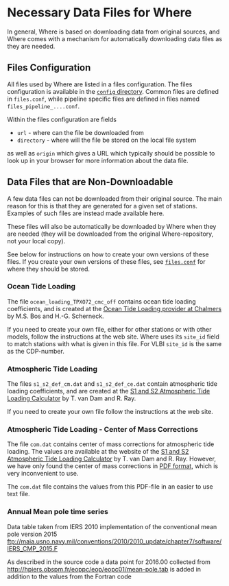 # Necessary Data Files for Where

In general, Where is based on downloading data from original sources, and Where
comes with a mechanism for automatically downloading data files as they are
needed.


## Files Configuration

All files used by Where are listed in a files configuration. The files
configuration is available in the [`config` directory](../config/). Common files
are defined in `files.conf`, while pipeline specific files are defined in files
named `files_pipeline_....conf`.

Within the files configuration are fields

+ `url` - where can the file be downloaded from
+ `directory` - where will the file be stored on the local file system

as well as `origin` which gives a URL which typically should be possible to look
up in your browser for more information about the data file.


## Data Files that are Non-Downloadable

A few data files can not be downloaded from their original source. The main
reason for this is that they are generated for a given set of stations. Examples
of such files are instead made available here.

These files will also be automatically be downloaded by Where when they are
needed (they will be downloaded from the original Where-repository, not your
local copy).

See below for instructions on how to create your own versions of these files. If
you create your own versions of these files, see
[`files.conf`](../config/files.conf) for where they should be stored.


### Ocean Tide Loading

The file `ocean_loading_TPXO72_cmc_off` contains ocean tide loading
coefficients, and is created at the
[Ocean Tide Loading provider at Chalmers](http://holt.oso.chalmers.se/loading/)
by M.S. Bos and H.-G. Scherneck.

If you need to create your own file, either for other stations or with other
models, follow the instructions at the web site. Where uses its `site_id` field
to match stations with what is given in this file. For VLBI `site_id` is the
same as the CDP-number.


### Atmospheric Tide Loading

The files `s1_s2_def_cm.dat` and `s1_s2_def_ce.dat` contain atmospheric tide
loading coefficients, and are created at the
[S1 and S2 Atmospheric Tide Loading Calculator](http://geophy.uni.lu/ggfc-about/tide-loading-calculator.html)
by T. van Dam and R. Ray.

If you need to create your own file follow the instructions at the web site.


### Atmospheric Tide Loading - Center of Mass Corrections

The file `com.dat` contains center of mass corrections for atmospheric tide
loading. The values are available at the website of the
[S1 and S2 Atmospheric Tide Loading Calculator](http://geophy.uni.lu/ggfc-about/tide-loading-calculator.html)
by T. van Dam and R. Ray. However, we have only found the center of mass
corrections in
[PDF format](http://geophy.uni.lu/applications/atm1/download/com_table.pdf),
which is very inconvenient to use.

The `com.dat` file contains the values from this PDF-file in an easier to use
text file.

### Annual Mean pole time series
Data table taken from IERS 2010 implementation of the conventional mean pole version 2015
ftp://maia.usno.navy.mil/conventions/2010/2010_update/chapter7/software/IERS_CMP_2015.F

As described in the source code a data point for 2016.00 collected from 
http://hpiers.obspm.fr/eoppc/eop/eopc01/mean-pole.tab is added in addition to the values
from the Fortran code

